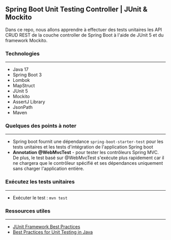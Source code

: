 ## Spring Boot Unit Testing Controller | JUnit & Mockito

Dans ce repo, nous allons apprendre à effectuer des tests unitaires les API CRUD REST de la couche controller de Spring
Boot à l'aide de JUnit 5 et du framework Mockito.

### Technologies
---

- Java 17
- Spring Boot 3
- Lombok
- MapStruct
- JUnit 5
- Mockito
- AssertJ Library
- JsonPath
- Maven

### Quelques des points à noter
---

- Spring boot fournit une dépendance `spring-boot-starter-test`  pour les tests unitaires et les tests d'intégration de
  l'application Spring boot
- **Annotation @WebMvcTest** - pour tester les contrôleurs Spring MVC. De plus, le test basé sur @WebMvcTest s'exécute
  plus rapidement car il ne chargera que le contrôleur spécifié et ses dépendances uniquement sans charger l'application
  entière.

### Exécutez les tests unitaires
---

- Exécuter le test : `mvn test`

### Ressources utiles
---

- [JUnit Framework Best Practices](https://www.javaguides.net/2018/08/junit-framework-best-practices.html)
- [Best Practices for Unit Testing in Java](https://www.developer.com/java/best-practices-unit-testing-java/)
